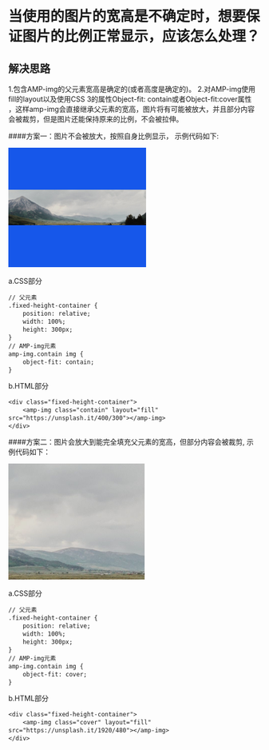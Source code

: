 # 当使用的图片的宽高是不确定时，想要保证图片的比例正常显示，应该怎么处理？

## 解决思路

1.包含AMP-img的父元素宽高是确定的(或者高度是确定的)。
2.对AMP-img使用fill的layout以及使用CSS 3的属性Object-fit: contain或者Object-fit:cover属性 ，这样amp-img会直接继承父元素的宽高，图片将有可能被放大，并且部分内容会被裁剪，但是图片还能保持原来的比例，不会被拉伸。

####方案一：图片不会被放大，按照自身比例显示， 示例代码如下:

![Image](../../.gitbook/assets/amp-img-unknown-dimension-contain.png)

a.CSS部分

```
// 父元素
.fixed-height-container {
    position: relative;
    width: 100%;
    height: 300px;
}
// AMP-img元素
amp-img.contain img {
    object-fit: contain;
}
```

b.HTML部分

```
<div class="fixed-height-container">
    <amp-img class="contain" layout="fill" src="https://unsplash.it/400/300"></amp-img>
</div>
```


####方案二：图片会放大到能完全填充父元素的宽高，但部分内容会被裁剪, 示例代码如下：

![Image](../../.gitbook/assets/amp-img-unknown-dimension-cover.png)

a.CSS部分

```
// 父元素
.fixed-height-container {
    position: relative;
    width: 100%;
    height: 300px;
}
// AMP-img元素
amp-img.contain img {
    object-fit: cover;
}
```

b.HTML部分
```
<div class="fixed-height-container">
    <amp-img class="cover" layout="fill" src="https://unsplash.it/1920/480"></amp-img>
</div>
```